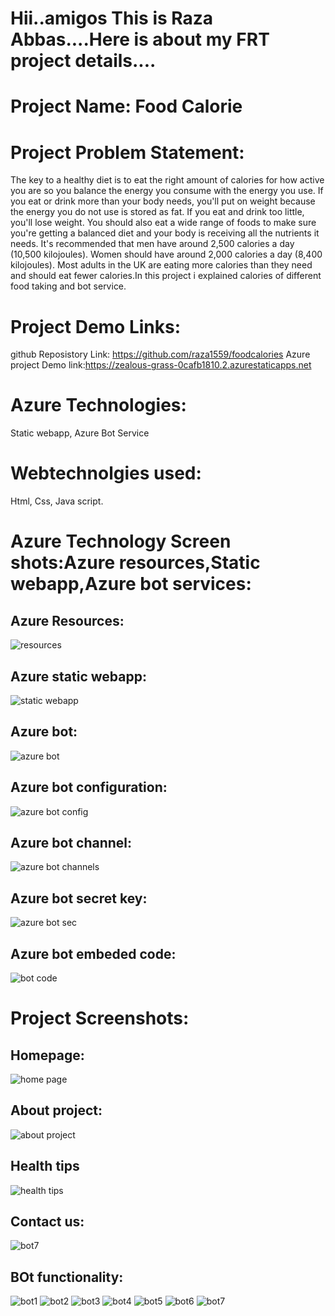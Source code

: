 # Hii..amigos This is Raza Abbas....Here is about my FRT project details....

# Project Name: Food Calorie

# Project Problem Statement:
The key to a healthy diet is to eat the right amount of calories for how active you are so you balance the energy you consume with the energy you use. If you eat or drink more than your body needs, you'll put on weight because the energy you do not use is stored as fat. If you eat and drink too little, you'll lose weight. You should also eat a wide range of foods to make sure you're getting a balanced diet and your body is receiving all the nutrients it needs. It's recommended that men have around 2,500 calories a day (10,500 kilojoules). Women should have around 2,000 calories a day (8,400 kilojoules). Most adults in the UK are eating more calories than they need and should eat fewer calories.In this project i explained calories of different food taking and bot service.

# Project Demo Links:
github Reposistory Link: https://github.com/raza1559/foodcalories
Azure project Demo link:https://zealous-grass-0cafb1810.2.azurestaticapps.net

# Azure Technologies:
Static webapp,
Azure Bot Service

# Webtechnolgies used:
Html,
Css,
Java script.

# Azure Technology Screen shots:Azure resources,Static webapp,Azure bot services:

## Azure Resources:
![resources](https://user-images.githubusercontent.com/118152557/210008678-87ac636e-62ef-4cab-8858-370034a080bf.png)


## Azure static webapp:
![static webapp](https://user-images.githubusercontent.com/118152557/210008690-541acecc-abba-4d0a-8f6c-e28f3ad1295c.png)


## Azure bot:
![azure bot](https://user-images.githubusercontent.com/118152557/210008700-303aa259-4ae3-4c6b-a445-a8f128f5fcbd.png)


## Azure bot configuration:
![azure bot config](https://user-images.githubusercontent.com/118152557/210008728-5100f21d-b961-46d8-b303-830c2946d220.png)


## Azure bot channel:
![azure bot channels](https://user-images.githubusercontent.com/118152557/210009377-ceb967a9-7769-4121-b1c2-952a36ea29b4.png)


## Azure bot secret key:

![azure bot sec](https://user-images.githubusercontent.com/118152557/210009402-a7047af0-6840-42f3-99d8-8b9d1c82c940.png)

## Azure bot embeded code:
![bot code](https://user-images.githubusercontent.com/118152557/210009418-3f0407a3-77b3-4d9d-8ef2-df1b43916576.png)


# Project Screenshots:

## Homepage:

![home page](https://user-images.githubusercontent.com/118152557/210009780-a11551aa-bc1d-4abb-8afd-85851981c9b5.png)


## About project:

![about project](https://user-images.githubusercontent.com/118152557/210009794-ffd664e0-2504-46a8-abbf-088b290bb340.png)

## Health tips
![health tips](https://user-images.githubusercontent.com/118152557/210009813-e884a8a3-bd64-4e6f-a735-86a72028a87b.png)


## Contact us:
![bot7](https://user-images.githubusercontent.com/118152557/210009843-a801ada7-1362-4389-a9e5-e7f4699bebfb.png)


## BOt functionality:
![bot1](https://user-images.githubusercontent.com/118152557/210009853-153afa95-cfcb-49be-b115-263e182624a6.png)
![bot2](https://user-images.githubusercontent.com/118152557/210009861-f246d8eb-853b-4ef5-b80d-0b023bb8caae.png)
![bot3](https://user-images.githubusercontent.com/118152557/210009874-618c67b4-71b0-4fa9-a93c-c26aab0df709.png)
![bot4](https://user-images.githubusercontent.com/118152557/210009888-f8a2bc06-1206-4b6a-8110-a5599fce8d99.png)
![bot5](https://user-images.githubusercontent.com/118152557/210009901-4864add8-d128-475d-80c7-f2af319949e1.png)
![bot6](https://user-images.githubusercontent.com/118152557/210010026-206ea40d-092f-43ac-a314-13b0f3280328.png)
![bot7](https://user-images.githubusercontent.com/118152557/210009974-94f38872-be7d-4f10-92a2-48ee809c97e7.png)

